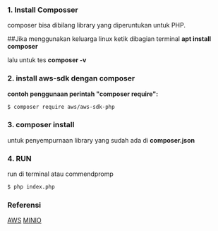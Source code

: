 ### 1. Install Composser

composer bisa dibilang library yang diperuntukan untuk PHP.

##Jika menggunakan keluarga linux
ketik dibagian terminal
**apt install composer**

lalu untuk tes
**composer -v**

### 2. install aws-sdk dengan composer
**contoh penggunaan perintah "composer require":**
```bash
$ composer require aws/aws-sdk-php
```
### 3. composer install
untuk penyempurnaan library yang sudah ada di **composer.json**

### 4. RUN
run di terminal atau commendpromp

```bash
$ php index.php
```

### Referensi

[AWS](https://docs.min.io/docs/how-to-use-aws-sdk-for-php-with-minio-server.html)
[MINIO](https://docs.aws.amazon.com/sdk-for-php/v3/developer-guide/getting-started_installation.html)
